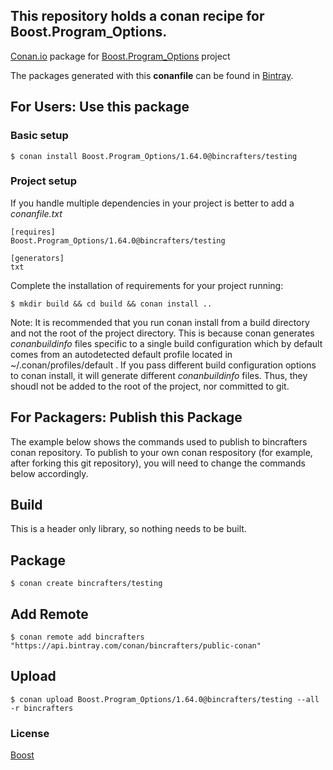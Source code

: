 ## This repository holds a conan recipe for Boost.Program_Options.

[Conan.io](https://conan.io) package for [Boost.Program_Options](https://github.com/Boostorg/Program_Options) project

The packages generated with this **conanfile** can be found in [Bintray](https://bintray.com/bincrafters/public-conan/Boost.Program_Options%3Abincrafters).

## For Users: Use this package

### Basic setup

    $ conan install Boost.Program_Options/1.64.0@bincrafters/testing

### Project setup

If you handle multiple dependencies in your project is better to add a *conanfile.txt*

    [requires]
    Boost.Program_Options/1.64.0@bincrafters/testing

    [generators]
    txt

Complete the installation of requirements for your project running:</small></span>

    $ mkdir build && cd build && conan install ..
	
Note: It is recommended that you run conan install from a build directory and not the root of the project directory.  This is because conan generates *conanbuildinfo* files specific to a single build configuration which by default comes from an autodetected default profile located in ~/.conan/profiles/default .  If you pass different build configuration options to conan install, it will generate different *conanbuildinfo* files.  Thus, they shoudl not be added to the root of the project, nor committed to git. 

## For Packagers: Publish this Package

The example below shows the commands used to publish to bincrafters conan repository. To publish to your own conan respository (for example, after forking this git repository), you will need to change the commands below accordingly. 

## Build  

This is a header only library, so nothing needs to be built.

## Package 

    $ conan create bincrafters/testing
	
## Add Remote

	$ conan remote add bincrafters "https://api.bintray.com/conan/bincrafters/public-conan"

## Upload

    $ conan upload Boost.Program_Options/1.64.0@bincrafters/testing --all -r bincrafters

### License
[Boost](LICENSE)
